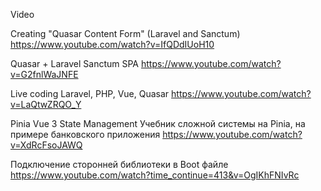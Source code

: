 Video

Creating "Quasar Content Form" (Laravel and Sanctum)
https://www.youtube.com/watch?v=IfQDdIUoH10

Quasar + Laravel Sanctum SPA
https://www.youtube.com/watch?v=G2fnlWaJNFE

Live coding Laravel, PHP, Vue, Quasar
https://www.youtube.com/watch?v=LaQtwZRQO_Y


Pinia Vue 3 State Management
Учебник сложной системы на Pinia, на примере банковского приложения
https://www.youtube.com/watch?v=XdRcFsoJAWQ

Подключение сторонней библиотеки в Boot файле
https://www.youtube.com/watch?time_continue=413&v=OgIKhFNIvRc
